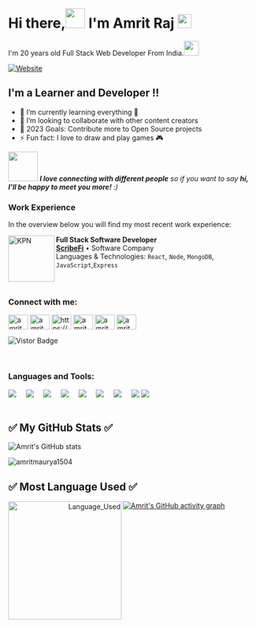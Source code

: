 # Hi there,<img src="https://media.giphy.com/media/hvRJCLFzcasrR4ia7z/giphy.gif" height="40px" width="40px"> I'm Amrit Raj  <img src="https://emojis.slackmojis.com/emojis/images/1531849430/4246/blob-sunglasses.gif?1531849430" width="28"/>
I'm 20 years old Full Stack Web Developer From India.<img src="https://media.giphy.com/media/WUlplcMpOCEmTGBtBW/giphy.gif" width="30"> 


[![Website](https://img.shields.io/website?label=amritraj&style=for-the-badge&url=https://amritraj-q0t3o23z3-amritmaurya1504.vercel.app/)](https://amritraj-q0t3o23z3-amritmaurya1504.vercel.app/)


## I'm a Learner and Developer !!

- 🌱 I’m currently learning everything 🤣
- 👯 I’m looking to collaborate with other content creators
- 🥅 2023 Goals: Contribute more to Open Source projects
- ⚡ Fun fact: I love to draw and play games 🎮

<img src="https://media.giphy.com/media/LnQjpWaON8nhr21vNW/giphy.gif" width="60"> <em><b>I love connecting with different people</b> so if you want to say <b>hi, I'll be happy to meet you more!</b> :)</em>

### Work Experience
In the overview below you will find my most recent work experience:

[<img align="left" height="94px" width="94px" alt="KPN" src="https://res.cloudinary.com/amritrajmaurya/image/upload/v1666256257/AppIcon_talaqn.webp"/>](https://www.scribefi.com/)

**Full Stack Software Developer** \
[**ScribeFi**](https://scribefi.com/) • Software Company \
Languages & Technologies: `React`, `Node`, `MongoDB`, `JavaScript`,`Express` \
<br/>
<br/>

### Connect with me:


<p align="left">
<a href="https://www.linkedin.com/in/amrit-raj-3400b71bb/" target="blank"><img align="center" src="https://raw.githubusercontent.com/rahuldkjain/github-profile-readme-generator/master/src/images/icons/Social/linked-in-alt.svg" alt="amritmaurya1504" height="30" width="40" /></a>
<a href="https://instagram.com/rajamritmaurya.1" target="blank"><img align="center" src="https://raw.githubusercontent.com/rahuldkjain/github-profile-readme-generator/master/src/images/icons/Social/instagram.svg" alt="amritmaurya1504" height="30" width="40" /></a>
<a href="https://www.youtube.com/infoskillx/" target="blank"><img align="center" src="https://raw.githubusercontent.com/rahuldkjain/github-profile-readme-generator/master/src/images/icons/Social/youtube.svg" alt="https://www.youtube.com/channel/ucybcl66huqdcbf-2duwcifq" height="30" width="40" /></a>
<a href="https://www.hackerrank.com/bigo_15" target="blank"><img align="center" src="https://raw.githubusercontent.com/rahuldkjain/github-profile-readme-generator/master/src/images/icons/Social/hackerrank.svg" alt="amritmaurya1504" height="30" width="40" /></a>
<a href="https://leetcode.com/rajamrit_15/" target="blank"><img align="center" src="https://raw.githubusercontent.com/rahuldkjain/github-profile-readme-generator/master/src/images/icons/Social/leet-code.svg" alt="amritmaurya1504" height="30" width="40" /></a>
<a href="https://auth.geeksforgeeks.org/user/rajamrit15/practice/" target="blank"><img align="center" src="https://raw.githubusercontent.com/rahuldkjain/github-profile-readme-generator/master/src/images/icons/Social/geeks-for-geeks.svg" alt="amritmaurya1504" height="30" width="40" /></a>
  
<a target="_blank"><img src="https://visitor-badge.glitch.me/badge?page_id=amritmaurya1504.amritmaurya1504" alt="Vistor Badge"></a>
</p>

<br />

### Languages and Tools:

<p>
  <img src="https://img.shields.io/badge/-React-black?style=for-the-badge&logo=react" />&nbsp;&nbsp;&nbsp;&nbsp;
  <img src="https://img.shields.io/badge/-JavaScript-black?style=for-the-badge&logo=javascript" />&nbsp;&nbsp;&nbsp;&nbsp;
  <img src="https://img.shields.io/badge/-Nodejs-black?style=for-the-badge&logo=Node.js" />&nbsp;&nbsp;&nbsp;&nbsp;
  <img src="https://img.shields.io/badge/-HTML5-E34F26?style=for-the-badge&logo=html5&logoColor=white" />&nbsp;&nbsp;&nbsp;&nbsp;
  <img src="https://img.shields.io/badge/-CSS3-1572B6?style=for-the-badge&logo=css3" />&nbsp;&nbsp;&nbsp;&nbsp;
  <img src="https://img.shields.io/badge/-MongoDB-black?style=for-the-badge&logo=mongodb" />&nbsp;&nbsp;&nbsp;&nbsp;
  <img src="https://img.shields.io/badge/-Git-black?style=for-the-badge&logo=git" />&nbsp;&nbsp;&nbsp;&nbsp;
  <img src="https://img.shields.io/badge/-GitHub-181717?style=for-the-badge&logo=github" />
  <img src="https://img.shields.io/badge/Editor-VSCode-blue?style=for-the-badge&logo=visual-studio-code&logoColor=white" />&nbsp;&nbsp;&nbsp;&nbsp;
  <br/>
  <br/>
</p>


## ✅ My GitHub Stats ✅
![Amrit's GitHub stats](https://github-readme-stats.vercel.app/api?username=amritmaurya1504&count_private=true&stars=true&include_all_commits=true&show_icons=true&theme=radical)
<p><img align="center" src="https://github-readme-streak-stats.herokuapp.com/?user=amritmaurya1504&" alt="amritmaurya1504" /></p>

## ✅ Most Language Used ✅
<p align="right"><img align="left" height="240" width="230" src="https://github-readme-stats.vercel.app/api/top-langs/?username=amritmaurya1504&hide=css&theme=nord" alt="Language_Used" /></p>

[![Amrit's GitHub activity graph](https://activity-graph.herokuapp.com/graph?username=amritmaurya1504&theme=xcode)](https://git.io/amritmaurya1504)
   <br />
   <br />

